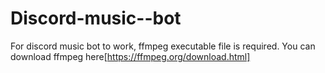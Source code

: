 # Discord-music--bot

For discord music bot to work, ffmpeg executable file is required. You can download ffmpeg here[https://ffmpeg.org/download.html]
